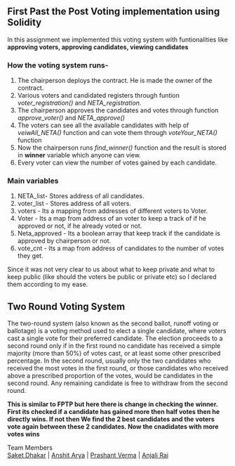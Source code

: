 ## First Past the Post Voting implementation using Solidity
In this assignment we implemented this voting system with funtionalities like **approving voters, approving candidates, viewing candidates**

### How the voting system runs-
1. The chairperson deploys the contract. He is made the owner of the contract.
2. Various voters and candidated registers through funtion *voter_registration()* and *NETA_registration*.
3. The chairperson approves the candidates and votes through function *approve_voter()* and *NETA_approve()*
4. The voters can see all the available candidates with help of *veiwAll_NETA()* function and can vote them through *voteYour_NETA()* function
5. Now the chairperson runs *find_winner()* function and the result is stored in **winner** variable which anyone can view.
6. Every voter can view the number of votes gained by each candidate. 

### Main variables

1. NETA_list- Stores address of all candidates.  
1. voter_list - Stores address of all voters.  
1. voters - Its a mapping from addresses of different voters to Voter. 
1. Voter - Its a map from address of an voter to keep a track of if he approved or not, if he already voted or not.  
1. Neta_approved - Its a boolean array that keep track if the candidate is approved by chairperson or not.  
1. vote_cnt - Its a map from address of candidates to the number of votes they get.  


Since it was not very clear to us about what to keep private and what to keep public (like should the voters be public or private etc) so I declared them according to my ease.


## Two Round Voting System
The two-round system (also known as the second ballot, runoff voting or ballotage) is a voting method used to elect a single candidate, where voters cast a single vote for their preferred candidate. The election proceeds to a second round only if in the first round no candidate has received a simple majority (more than 50%) of votes cast, or at least some other prescribed percentage. In the second round, usually only the two candidates who received the most votes in the first round, or those candidates who received above a prescribed proportion of the votes, would be candidates in the second round. Any remaining candidate is free to withdraw from the second round. 

**This is similar to FPTP but here there is change in checking the winner. First its checked if a candidate has gained more then half votes then he directly wins. If not then We find the 2 best candidates and the voters vote again between these 2 candidates. Now the cnadidates with more votes wins**

Team Members      
[Saket Dhakar](https://github.com/Saketd3769)  | [Anshit Arya](https://github.com/Anshit2023)   | [Prashant Verma](https://github.com/pv54) | [Anjali Rai](https://github.com/AnjaliRai26)
